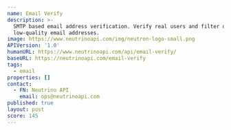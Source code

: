 ```yaml
---
name: Email Verify
description: >-
  SMTP based email address verification. Verify real users and filter out
  low-quality email addresses.
image: https://www.neutrinoapi.com/img/neutron-logo-small.png
APIVersion: '1.0'
humanURL: https://www.neutrinoapi.com/api/email-verify/
baseURL: https://neutrinoapi.com/email-verify
tags:
  - email
properties: []
contact:
  - FN: Neutrino API
    email: ops@neutrinoapi.com
published: true
layout: post
score: 145
---
```

